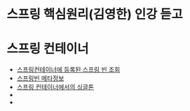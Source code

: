 # 스프링 핵심원리(김영한) 인강 듣고
# 스프링 컨테이너
* [스프링컨테이너에 등록된 스프링 빈 조회](https://github.com/doriver/Core/tree/master/src/test/java/hello/core/beanfind)
* [스프링빈 메타정보](https://github.com/doriver/Core/tree/master/src/test/java/hello/core/beandefinition)
* [스프링 컨테이너에서의 싱글톤](https://github.com/doriver/Core/tree/master/src/test/java/hello/core/singleton)
* []()
* []()
 
